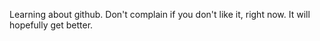 Learning about github. Don't complain if you don't like it, right now. It will hopefully get better. 
